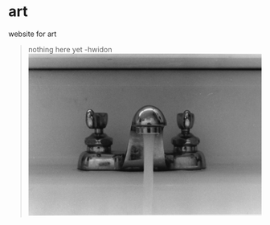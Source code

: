# art
website for art
>nothing here yet
>-hwidon
![SmokingLotus](https://raw.githubusercontent.com/hwidon/art/gh-pages/ben_faucet-1-edited.jpeg)
